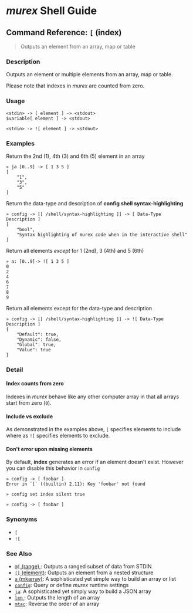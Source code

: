 # _murex_ Shell Guide

## Command Reference: `[` (index)

> Outputs an element from an array, map or table

### Description

Outputs an element or multiple elements from an array, map or table.

Please note that indexes in _murex_ are counted from zero.

### Usage

    <stdin> -> [ element ] -> <stdout>
    $variable[ element ] -> <stdout>
    
    <stdin> -> ![ element ] -> <stdout>

### Examples

Return the 2nd (1), 4th (3) and 6th (5) element in an array

    » ja [0..9] -> [ 1 3 5 ]
    [
        "1",
        "3",
        "5"
    ]
    
Return the data-type and description of **config shell syntax-highlighting**

    » config -> [[ /shell/syntax-highlighting ]] -> [ Data-Type Description ]
    [
        "bool",
        "Syntax highlighting of murex code when in the interactive shell"
    ]
    
Return all elements _except_ for 1 (2nd), 3 (4th) and 5 (6th)

    » a: [0..9]-> ![ 1 3 5 ]
    0
    2
    4
    6
    7
    8
    9
    
Return all elements except for the data-type and description

    » config -> [[ /shell/syntax-highlighting ]] -> ![ Data-Type Description ]
    {
        "Default": true,
        "Dynamic": false,
        "Global": true,
        "Value": true
    }

### Detail

#### Index counts from zero

Indexes in _murex_ behave like any other computer array in that all arrays
start from zero (`0`).

#### Include vs exclude

As demonstrated in the examples above, `[` specifies elements to include
where as `![` specifies elements to exclude.

#### Don't error upon missing elements

By default, **index** generates an error if an element doesn't exist. However
you can disable this behavior in `config`

    » config -> [ foobar ]
    Error in `[` ((builtin) 2,11): Key 'foobar' not found
    
    » config set index silent true
    
    » config -> [ foobar ]

### Synonyms

* `[`
* `![`


### See Also

* [`@[` (range) ](../commands/range.md):
  Outputs a ranged subset of data from STDIN
* [`[[` (element)](../commands/element.md):
  Outputs an element from a nested structure
* [`a` (mkarray)](../commands/a.md):
  A sophisticated yet simple way to build an array or list
* [`config`](../commands/config.md):
  Query or define _murex_ runtime settings
* [`ja`](../commands/ja.md):
  A sophisticated yet simply way to build a JSON array
* [`len` ](../commands/len.md):
  Outputs the length of an array
* [`mtac`](../commands/mtac.md):
  Reverse the order of an array